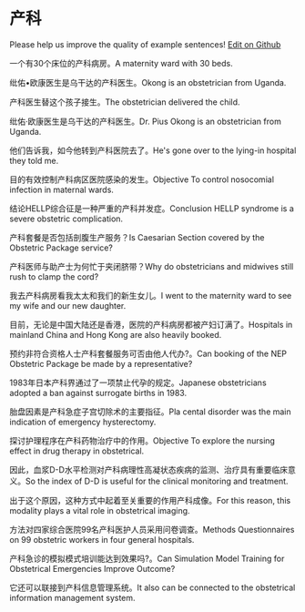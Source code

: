 # 产科

Please help us improve the quality of example sentences! [Edit on Github](https://github.com/jiyushe/jiyu-example-sentence-source/blob/main/chinese/chanke.md)

<p><span class="chinese">一个有30个床位的产科病房。</span><span class="english">A maternity ward with 30 beds.</span></p>

<p><span class="chinese">纰佑•欧康医生是乌干达的产科医生。</span><span class="english">Okong is an obstetrician from Uganda.</span></p>

<p><span class="chinese">产科医生替这个孩子接生。</span><span class="english">The obstetrician delivered the child.</span></p>

<p><span class="chinese">纰佑·欧康医生是乌干达的产科医生。</span><span class="english">Dr. Pius Okong is an  obstetrician from Uganda.</span></p>

<p><span class="chinese">他们告诉我，如今他转到产科医院去了。</span><span class="english">He's gone over to the lying-in hospital they told me.</span></p>

<p><span class="chinese">目的有效控制产科病区医院感染的发生。</span><span class="english">Objective To control nosocomial infection in maternal wards.</span></p>

<p><span class="chinese">结论HELLP综合征是一种严重的产科并发症。</span><span class="english">Conclusion HELLP syndrome is a severe obstetric complication.</span></p>

<p><span class="chinese">产科套餐是否包括剖腹生产服务？</span><span class="english">Is Caesarian Section covered by the Obstetric Package service?</span></p>

<p><span class="chinese">产科医师与助产士为何忙于夹闭脐带？</span><span class="english">Why do obstetricians and midwives still rush to clamp the cord?</span></p>

<p><span class="chinese">我去产科病房看我太太和我们的新生女儿。</span><span class="english">I went to the maternity ward to see my wife and our new daughter.</span></p>

<p><span class="chinese">目前，无论是中国大陆还是香港，医院的产科病房都被产妇订满了。</span><span class="english">Hospitals in mainland China and Hong Kong are also heavily booked.</span></p>

<p><span class="chinese">预约非符合资格人士产科套餐服务可否由他人代办?。</span><span class="english">Can booking of the NEP Obstetric Package be made by a representative?</span></p>

<p><span class="chinese">1983年日本产科界通过了一项禁止代孕的规定。</span><span class="english">Japanese obstetricians adopted a ban against surrogate births in 1983.</span></p>

<p><span class="chinese">胎盘因素是产科急症子宫切除术的主要指征。</span><span class="english">Pla cental disorder was the main indication of emergency hysterectomy.</span></p>

<p><span class="chinese">探讨护理程序在产科药物治疗中的作用。</span><span class="english">Objective To explore the nursing effect in drug therapy in obstetrical.</span></p>

<p><span class="chinese">因此，血浆D-D水平检测对产科病理性高凝状态疾病的监测、治疗具有重要临床意义。</span><span class="english">So the index of D-D is useful for the clinical monitoring and treatment.</span></p>

<p><span class="chinese">出于这个原因，这种方式中起着至关重要的作用产科成像。</span><span class="english">For this reason, this modality plays a vital role in obstetrical imaging.</span></p>

<p><span class="chinese">方法对四家综合医院99名产科医护人员采用问卷调查。</span><span class="english">Methods Questionnaires on 99 obstetric workers in four general hospitals.</span></p>

<p><span class="chinese">产科急诊的模拟模式培训能达到效果吗?。</span><span class="english">Can Simulation Model Training for Obstetrical Emergencies Improve Outcome?</span></p>

<p><span class="chinese">它还可以联接到产科信息管理系统。</span><span class="english">It also can be connected to the obstetrical information management system.</span></p>

